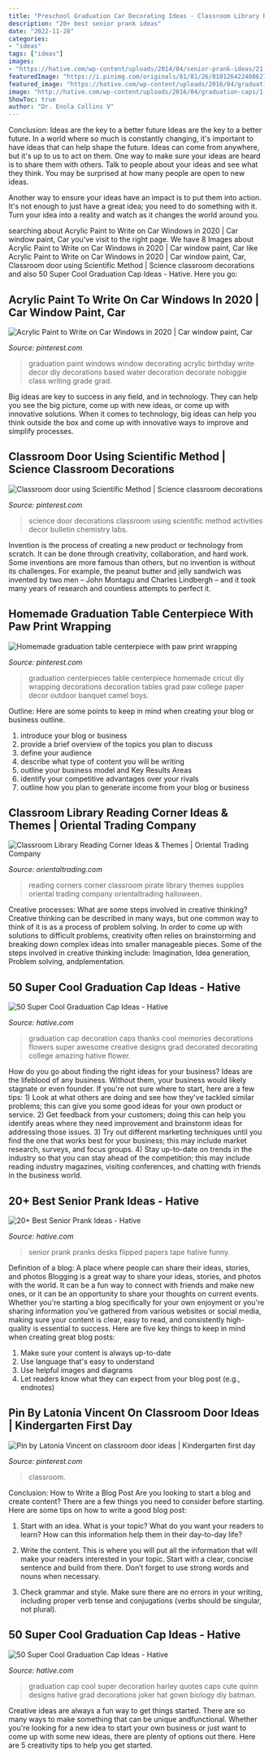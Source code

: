 ```yaml
---
title: "Preschool Graduation Car Decorating Ideas - Classroom Library Reading Corner Ideas &amp; Themes"
description: "20+ best senior prank ideas"
date: "2022-11-28"
categories:
- "ideas"
tags: ["ideas"]
images:
- "https://hative.com/wp-content/uploads/2014/04/senior-prank-ideas/21-tape-papers-and-desks-flipped-over.jpg"
featuredImage: "https://i.pinimg.com/originals/81/81/26/8181264224086276921281ab1a8cb3c6.jpg"
featured_image: "https://hative.com/wp-content/uploads/2016/04/graduation-caps/3-super-cool-graduation-cap-ideas.jpg"
image: "http://hative.com/wp-content/uploads/2016/04/graduation-caps/1-super-cool-graduation-cap-ideas.jpg"
ShowToc: true
author: "Dr. Enola Collins V"
---
```



Conclusion: Ideas are the key to a better future
Ideas are the key to a better future. In a world where so much is constantly changing, it's important to have ideas that can help shape the future. Ideas can come from anywhere, but it's up to us to act on them.
One way to make sure your ideas are heard is to share them with others. Talk to people about your ideas and see what they think. You may be surprised at how many people are open to new ideas.

Another way to ensure your ideas have an impact is to put them into action. It's not enough to just have a great idea; you need to do something with it. Turn your idea into a reality and watch as it changes the world around you.

	

		
searching about Acrylic Paint to Write on Car Windows in 2020 | Car window paint, Car you've visit to the right page. We have 8 Images about Acrylic Paint to Write on Car Windows in 2020 | Car window paint, Car like Acrylic Paint to Write on Car Windows in 2020 | Car window paint, Car, Classroom door using Scientific Method | Science classroom decorations and also 50 Super Cool Graduation Cap Ideas - Hative. Here you go:
		
    
## Acrylic Paint To Write On Car Windows In 2020 | Car Window Paint, Car

<img loading=lazy src="https://i.pinimg.com/originals/50/e0/1a/50e01a56490d31d89a64dad072df9ead.jpg" onerror="this.onerror=null;this.src='https://tse1.mm.bing.net/th?id=OIP.aOBUMWSqAhcQF2fObtgBZgHaLH&amp;pid=15.1';" alt="Acrylic Paint to Write on Car Windows in 2020 | Car window paint, Car">

_Source: pinterest.com_

>graduation paint windows window decorating acrylic birthday write decor diy decorations based water decoration decorate nobiggie class writing grade grad. 

	

Big ideas are key to success in any field, and in technology. They can help you see the big picture, come up with new ideas, or come up with innovative solutions. When it comes to technology, big ideas can help you think outside the box and come up with innovative ways to improve and simplify processes.

    
## Classroom Door Using Scientific Method | Science Classroom Decorations

<img loading=lazy src="https://i.pinimg.com/originals/c9/75/61/c97561df28bf3da8a6839fc70998287a.jpg" onerror="this.onerror=null;this.src='https://tse4.mm.bing.net/th?id=OIP.FZJelcmP4HeOgdOP6oLuMgHaJ4&amp;pid=15.1';" alt="Classroom door using Scientific Method | Science classroom decorations">

_Source: pinterest.com_

>science door decorations classroom using scientific method activities decor bulletin chemistry labs. 

	

Invention is the process of creating a new product or technology from scratch. It can be done through creativity, collaboration, and hard work. Some inventions are more famous than others, but no invention is without its challenges. For example, the peanut butter and jelly sandwich was invented by two men – John Montagu and Charles Lindbergh – and it took many years of research and countless attempts to perfect it.

    
## Homemade Graduation Table Centerpiece With Paw Print Wrapping

<img loading=lazy src="https://i.pinimg.com/originals/42/ac/d6/42acd6aeae7b173bdca0cb4b64fdd109.jpg" onerror="this.onerror=null;this.src='https://tse2.mm.bing.net/th?id=OIP.N2b6JjYa33PXy6PQivF-HADMEy&amp;pid=15.1';" alt="Homemade graduation table centerpiece with paw print wrapping">

_Source: pinterest.com_

>graduation centerpieces table centerpiece homemade cricut diy wrapping decorations decoration tables grad paw college paper decor outdoor banquet camel boys. 

	

Outline: Here are some points to keep in mind when creating your blog or business outline.
1. introduce your blog or business 
2. provide a brief overview of the topics you plan to discuss 
3. define your audience 
4. describe what type of content you will be writing 
5. outline your business model and Key Results Areas 
6. identify your competitive advantages over your rivals 
7. outline how you plan to generate income from your blog or business  
    
## Classroom Library Reading Corner Ideas &amp; Themes | Oriental Trading Company

<img loading=lazy src="https://s7.orientaltrading.com/is/image/OrientalTrading/readingcorners-pirate-060517?$halloween_380$&amp;$NOWA$&amp;" onerror="this.onerror=null;this.src='https://tse1.mm.bing.net/th?id=OIP.byvLFPvD-hdm28vUgLa0HgAAAA&amp;pid=15.1';" alt="Classroom Library Reading Corner Ideas &amp; Themes | Oriental Trading Company">

_Source: orientaltrading.com_

>reading corners corner classroom pirate library themes supplies oriental trading company orientaltrading halloween. 

	

Creative processes: What are some steps involved in creative thinking?
Creative thinking can be described in many ways, but one common way to think of it is as a process of problem solving. In order to come up with solutions to difficult problems, creativity often relies on brainstorming and breaking down complex ideas into smaller manageable pieces. Some of the steps involved in creative thinking include: Imagination, Idea generation, Problem solving, andplementation.

    
## 50 Super Cool Graduation Cap Ideas - Hative

<img loading=lazy src="https://hative.com/wp-content/uploads/2016/04/graduation-caps/3-super-cool-graduation-cap-ideas.jpg" onerror="this.onerror=null;this.src='https://tse1.mm.bing.net/th?id=OIP.64HUfr-f25Wudp2xwjqhOwHaHa&amp;pid=15.1';" alt="50 Super Cool Graduation Cap Ideas - Hative">

_Source: hative.com_

>graduation cap decoration caps thanks cool memories decorations flowers super awesome creative designs grad decorated decorating college amazing hative flower. 

	

How do you go about finding the right ideas for your business?
Ideas are the lifeblood of any business. Without them, your business would likely stagnate or even founder. If you're not sure where to start, here are a few tips: 1) Look at what others are doing and see how they've tackled similar problems; this can give you some good ideas for your own product or service. 2) Get feedback from your customers; doing this can help you identify areas where they need improvement and brainstorm ideas for addressing those issues. 3) Try out different marketing techniques until you find the one that works best for your business; this may include market research, surveys, and focus groups. 4) Stay up-to-date on trends in the industry so that you can stay ahead of the competition; this may include reading industry magazines, visiting conferences, and chatting with friends in the business world.

    
## 20+ Best Senior Prank Ideas - Hative

<img loading=lazy src="https://hative.com/wp-content/uploads/2014/04/senior-prank-ideas/21-tape-papers-and-desks-flipped-over.jpg" onerror="this.onerror=null;this.src='https://tse3.mm.bing.net/th?id=OIP.YHZgwixB5amE09ndKhCX7gHaE9&amp;pid=15.1';" alt="20+ Best Senior Prank Ideas - Hative">

_Source: hative.com_

>senior prank pranks desks flipped papers tape hative funny. 

	

Definition of a blog: A place where people can share their ideas, stories, and photos
Blogging is a great way to share your ideas, stories, and photos with the world. It can be a fun way to connect with friends and make new ones, or it can be an opportunity to share your thoughts on current events. Whether you're starting a blog specifically for your own enjoyment or you're sharing information you've gathered from various websites or social media, making sure your content is clear, easy to read, and consistently high-quality is essential to success. Here are five key things to keep in mind when creating great blog posts: 
1. Make sure your content is always up-to-date 
2. Use language that's easy to understand 
3. Use helpful images and diagrams 
4. Let readers know what they can expect from your blog post (e.g., endnotes) 

    
## Pin By Latonia Vincent On Classroom Door Ideas | Kindergarten First Day

<img loading=lazy src="https://i.pinimg.com/originals/81/81/26/8181264224086276921281ab1a8cb3c6.jpg" onerror="this.onerror=null;this.src='https://tse1.mm.bing.net/th?id=OIP.rRfdfeb_msopJBH5TiOx-gHaJ4&amp;pid=15.1';" alt="Pin by Latonia Vincent on classroom door ideas | Kindergarten first day">

_Source: pinterest.com_

>classroom. 

	

Conclusion: How to Write a Blog Post
Are you looking to start a blog and create content? There are a few things you need to consider before starting. Here are some tips on how to write a good blog post:
1. Start with an idea. What is your topic? What do you want your readers to learn? How can this information help them in their day-to-day life?

2. Write the content. This is where you will put all the information that will make your readers interested in your topic. Start with a clear, concise sentence and build from there. Don’t forget to use strong words and nouns when necessary.

3. Check grammar and style. Make sure there are no errors in your writing, including proper verb tense and conjugations (verbs should be singular, not plural).

    
## 50 Super Cool Graduation Cap Ideas - Hative

<img loading=lazy src="http://hative.com/wp-content/uploads/2016/04/graduation-caps/1-super-cool-graduation-cap-ideas.jpg" onerror="this.onerror=null;this.src='https://tse3.mm.bing.net/th?id=OIP.1M6Gw-IHli4_XN5WaXf1kQHaJ4&amp;pid=15.1';" alt="50 Super Cool Graduation Cap Ideas - Hative">

_Source: hative.com_

>graduation cap cool super decoration harley quotes caps cute quinn designs hative grad decorations joker hat gown biology diy batman. 

	

Creative ideas are always a fun way to get things started. There are so many ways to make something that can be unique andfunctional. Whether you're looking for a new idea to start your own business or just want to come up with some new ideas, there are plenty of options out there. Here are 5 creativity tips to help you get started.

